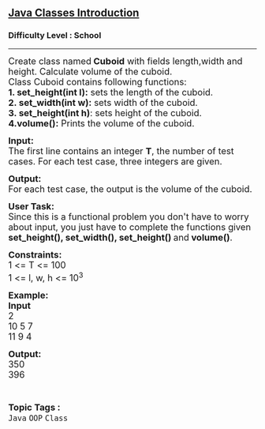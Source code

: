 <h2><a href="https://www.geeksforgeeks.org/problems/java-classes-introduction/1?page=1&difficulty=School&status=unsolved&sortBy=accuracy">Java Classes Introduction</a></h2><h3>Difficulty Level : School</h3><hr><div class="problems_problem_content__Xm_eO"><p><span style="font-size:18px">Create class named<strong>&nbsp;Cuboid</strong>&nbsp;with fields&nbsp;length,width and height. Calculate volume of the cuboid.<br>
Class Cuboid contains&nbsp;following functions:<br>
<strong>1. set_height(int l):</strong> sets the length of the cuboid.<br>
<strong>2.&nbsp;set_width(int w):</strong> sets width of the cuboid.<br>
<strong>3.&nbsp;set_height(int h)</strong>: sets height of the cuboid.<br>
<strong>4.volume():</strong> Prints the volume of the cuboid.</span></p>

<p><span style="font-size:18px"><strong>Input:</strong><br>
The first line contains an integer&nbsp;<strong>T</strong>, the number of test cases. For each test case, three integers are given.</span></p>

<p><span style="font-size:18px"><strong>Output:</strong><br>
For each test case, the output is the volume of the cuboid.</span></p>

<p><span style="font-size:18px"><strong>User Task:</strong><br>
Since this is a functional problem you don't have to worry about input, you just have to complete the functions given <strong>set_height(), set_width(), set_height() </strong>and<strong> volume()</strong>.</span></p>

<p><span style="font-size:18px"><strong>Constraints:</strong><br>
1 &lt;= T &lt;= 100<br>
1 &lt;= l, w, h &lt;= 10<sup>3</sup></span></p>

<p><span style="font-size:18px"><strong>Example:<br>
Input</strong><br>
2<br>
10 5 7<br>
11 9 4</span></p>

<p><span style="font-size:18px"><strong>Output:</strong><br>
350<br>
396</span></p>
</div><br><p><span style=font-size:18px><strong>Topic Tags : </strong><br><code>Java</code>&nbsp;<code>OOP</code>&nbsp;<code>Class</code>&nbsp;